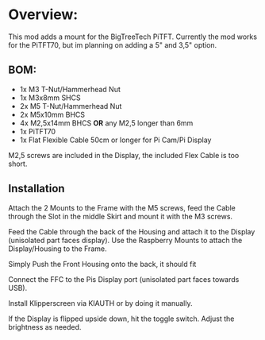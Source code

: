 # Overview:

This mod adds a mount for the BigTreeTech PiTFT. Currently the mod works for the PiTFT70, but im planning on adding a 5" and 3,5" option.

## BOM:

- 1x M3 T-Nut/Hammerhead Nut
- 1x M3x8mm SHCS
- 2x M5 T-Nut/Hammerhead Nut
- 2x M5x10mm BHCS
- 4x M2,5x14mm BHCS **OR** any M2,5 longer than 6mm
- 1x PiTFT70
- 1x Flat Flexible Cable 50cm or longer for Pi Cam/Pi Display

M2,5 screws are included in the Display, the included Flex Cable is too short.

## Installation

Attach the 2 Mounts to the Frame with the M5 screws, feed the Cable through the Slot in the middle Skirt and mount it with the M3 screws.

Feed the Cable through the back of the Housing and attach it to the Display (unisolated part faces display). Use the Raspberry Mounts to attach the Display/Housing to the Frame.

Simply Push the Front Housing onto the back, it should fit

Connect the FFC to the Pis Display port (unisolated part faces towards USB).

Install Klipperscreen via KIAUTH or by doing it manually.

If the Display is flipped upside down, hit the toggle switch. Adjust the brightness as needed.
